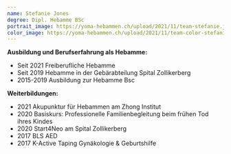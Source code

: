 ```yaml
---
name: Stefanie Jones
degree: Dipl. Hebamme BSc
portrait_image: https://yoma-hebammen.ch/upload/2021/11/team-stefanie.jpg
color_image: https://yoma-hebammen.ch/upload/2021/11/team-color-stefanie.jpg
---
```


**Ausbildung und Berufserfahrung als Hebamme:**
- Seit 2021 Freiberufliche Hebamme
- Seit 2019 Hebamme in der Gebärabteilung Spital Zollikerberg
- 2015-2019 Ausbildung zur Hebamme Bsc

**Weiterbildungen:**
- 2021 Akupunktur für Hebammen am Zhong Institut
- 2020 Basiskurs: Professionelle Familienbegleitung beim frühen Tod ihres Kindes
- 2020 Start4Neo am Spital Zollikerberg
- 2017 BLS AED
- 2017 K-Active Taping Gynäkologie & Geburtshilfe
